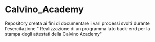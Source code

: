 # Calvino_Academy
Repository creata ai fini di documentare i vari processi svolti durante l'esercitazione " Realizzazione di un programma lato back-end per la stampa degli attestati della Calvino Academy"
